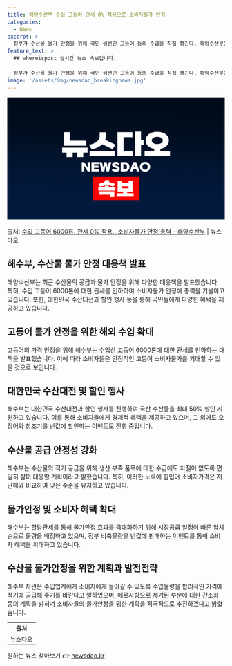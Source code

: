 ```yaml
---
title: 해양수산부 수입 고등어 관세 0% 적용으로 소비자물가 안정
categories:
  - News
excerpt: >
  정부가 수산물 물가 안정을 위해 국민 생선인 고등어 등의 수급을 직접 챙긴다. 해양수산부는 고등어의 가격 안…
feature_text: >
  ## whereispost 실시간 뉴스 속보입니다.

  정부가 수산물 물가 안정을 위해 국민 생선인 고등어 등의 수급을 직접 챙긴다. 해양수산부는 고등어의 가격 안…
image: '/assets/img/newsdao_breakingnews.jpg'
---
```


![뉴스다오 속보](/assets/img/newsdao_breakingnews.jpg)

<p>출처: <a href="https://newsdao.kr/3219" rel="dofollow">수입 고등어 6000톤, 관세 0% 적용…소비자물가 안정 총력 - 해양수산부</a> | 뉴스다오</p>

<h2 data-ke-size="size26">해수부, 수산물 물가 안정 대응책 발표</h2>
<p data-ke-size="size16">해양수산부는 최근 수산물의 공급과 물가 안정을 위해 다양한 대응책을 발표했습니다. 특히, 수입 고등어 6000톤에 대한 관세를 인하하여 소비자물가 안정에 총력을 기울이고 있습니다. 또한, 대한민국 수산대전과 할인 행사 등을 통해 국민들에게 다양한 혜택을 제공하고 있습니다.</p>

<h2 data-ke-size="size26">고등어 물가 안정을 위한 해외 수입 확대</h2>
<p data-ke-size="size16">고등어의 가격 안정을 위해 해수부는 수입산 고등어 6000톤에 대한 관세를 인하하는 대책을 발표했습니다. 이에 따라 소비자들은 안정적인 고등어 소비자물가를 기대할 수 있을 것으로 보입니다.</p>

<h2 data-ke-size="size26">대한민국 수산대전 및 할인 행사</h2>
<p data-ke-size="size16">해수부는 대한민국 수산대전과 할인 행사를 진행하여 국산 수산물을 최대 50% 할인 지원하고 있습니다. 이를 통해 소비자들에게 경제적 혜택을 제공하고 있으며, 그 외에도 오징어와 참조기를 반값에 할인하는 이벤트도 진행 중입니다.</p>

<h2 data-ke-size="size26">수산물 공급 안정성 강화</h2>
<p data-ke-size="size16">해수부는 수산물의 적기 공급을 위해 생산 부족 품목에 대한 수급에도 차질이 없도록 면밀히 살펴 대응할 계획이라고 밝혔습니다. 특히, 이러한 노력에 힘입어 소비자가격은 지난해와 비교하여 낮은 수준을 유지하고 있습니다.</p>

<h2 data-ke-size="size26">물가안정 및 소비자 혜택 확대</h2>
<p data-ke-size="size16">해수부는 할당관세를 통해 물가안정 효과를 극대화하기 위해 시장공급 일정이 빠른 업체 순으로 물량을 배정하고 있으며, 정부 비축물량을 반값에 판매하는 이벤트를 통해 소비자 혜택을 확대하고 있습니다.</p>

<h2 data-ke-size="size26">수산물 물가안정을 위한 계획과 발전전략</h2>
<p data-ke-size="size16">해수부 차관은 수입업계에게 소비자에게 돌아갈 수 있도록 수입물량을 합리적인 가격에 적기에 공급해 주기를 바란다고 말하였으며, 애로사항으로 제기된 부분에 대한 간소화 등의 계획을 밝히며 소비자들의 물가안정을 위한 계획을 적극적으로 추진하겠다고 밝혔습니다.</p>

<table>
	<tr>
		<td style="text-align: center; height: 17px;"><b>출처</b></td>
	</tr>
	<tr>
		<td style="text-align: center; height: 17px;"><a href="https://newsdao.kr/3219">뉴스다오</a></td>
	</tr>
</table> 

원하는 뉴스 찾아보기 👉 <a href="https://newsdao.kr" rel="dofollow">newsdao.kr</a>


